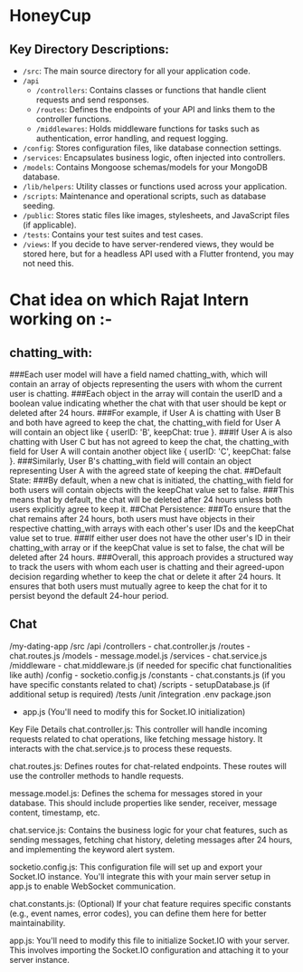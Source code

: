 # HoneyCup

## Key Directory Descriptions:

- `/src`: The main source directory for all your application code.
- `/api`
    - `/controllers`: Contains classes or functions that handle client requests and send responses.
    - `/routes`: Defines the endpoints of your API and links them to the controller functions.
    - `/middlewares`: Holds middleware functions for tasks such as authentication, error handling, and request logging.
- `/config`: Stores configuration files, like database connection settings.
- `/services`: Encapsulates business logic, often injected into controllers.
- `/models`: Contains Mongoose schemas/models for your MongoDB database.
- `/lib/helpers`: Utility classes or functions used across your application.
- `/scripts`: Maintenance and operational scripts, such as database seeding.
- `/public`: Stores static files like images, stylesheets, and JavaScript files (if applicable).
- `/tests`: Contains your test suites and test cases.
- `/views`: If you decide to have server-rendered views, they would be stored here, but for a headless API used with a Flutter frontend, you may not need this.

# Chat idea on which Rajat Intern working on :-

## chatting_with:
###Each user model will have a field named chatting_with, which will contain an array of objects representing the users with whom the current user is chatting.
###Each object in the array will contain the userID and a boolean value indicating whether the chat with that user should be kept or deleted after 24 hours.
###For example, if User A is chatting with User B and both have agreed to keep the chat, the chatting_with field for User A will contain an object like { userID: 'B', keepChat: true }.
###If User A is also chatting with User C but has not agreed to keep the chat, the chatting_with field for User A will contain another object like { userID: 'C', keepChat: false }.
###Similarly, User B's chatting_with field will contain an object representing User A with the agreed state of keeping the chat.
##Default State:
###By default, when a new chat is initiated, the chatting_with field for both users will contain objects with the keepChat value set to false.
###This means that by default, the chat will be deleted after 24 hours unless both users explicitly agree to keep it.
##Chat Persistence:
###To ensure that the chat remains after 24 hours, both users must have objects in their respective chatting_with arrays with each other's user IDs and the keepChat value set to true.
###If either user does not have the other user's ID in their chatting_with array or if the keepChat value is set to false, the chat will be deleted after 24 hours.
###Overall, this approach provides a structured way to track the users with whom each user is chatting and their agreed-upon decision regarding whether to keep the chat or delete it after 24 hours. It ensures that both users must mutually agree to keep the chat for it to persist beyond the default 24-hour period.

## Chat 

/my-dating-app
  /src
    /api
      /controllers
        - chat.controller.js
      /routes
        - chat.routes.js
    /models
      - message.model.js
    /services
      - chat.service.js
    /middleware
      - chat.middleware.js (if needed for specific chat functionalities like auth)
    /config
      - socketio.config.js
    /constants
      - chat.constants.js (if you have specific constants related to chat)
    /scripts
      - setupDatabase.js (if additional setup is required)
  /tests
    /unit
    /integration
  .env
  package.json
  - app.js (You'll need to modify this for Socket.IO initialization)


Key File Details
chat.controller.js: This controller will handle incoming requests related to chat operations, like fetching message history. It interacts with the chat.service.js to process these requests.

chat.routes.js: Defines routes for chat-related endpoints. These routes will use the controller methods to handle requests.

message.model.js: Defines the schema for messages stored in your database. This should include properties like sender, receiver, message content, timestamp, etc.

chat.service.js: Contains the business logic for your chat features, such as sending messages, fetching chat history, deleting messages after 24 hours, and implementing the keyword alert system.

socketio.config.js: This configuration file will set up and export your Socket.IO instance. You'll integrate this with your main server setup in app.js to enable WebSocket communication.

chat.constants.js: (Optional) If your chat feature requires specific constants (e.g., event names, error codes), you can define them here for better maintainability.

app.js: You'll need to modify this file to initialize Socket.IO with your server. This involves importing the Socket.IO configuration and attaching it to your server instance.
